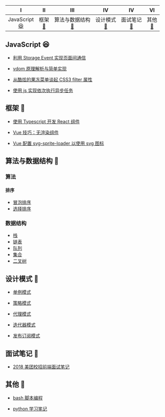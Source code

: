 |                         Ⅰ                          |              Ⅱ               |                           Ⅲ                           |                 Ⅳ                  |                  Ⅳ                   |                VI                |
| :------------------------------------------------: | :--------------------------: | :---------------------------------------------------: | :--------------------------------: | :----------------------------------: | :------------------------------: |
| JavaScript<br>[:satisfied:](#JavaScript-satisfied) | 框架<br>[:tada:](#框架-tada) | 算法与数据结构 <br>[:pencil:](#算法与数据结构-pencil) | 设计模式<br>[:art:](#设计模式-art) | 面试笔记<br>[:memo:](#面试笔记-memo) | 其他<br>[:hammer:](#其他-hammer) |

## JavaScript :satisfied:

- [利用 Storage Event 实现页面间通信](https://github.com/justemit/coding-note/issues/26)

- [vdom 原理解析与简单实现](https://github.com/justemit/coding-note/issues/23)

- [从酷炫的果冻菜单谈起 CSS3 filter 属性](https://github.com/justemit/coding-note/issues/18)

- [使用 js 实现依次执行异步任务](https://github.com/justemit/coding-note/issues/14)

## 框架 :tada:

- [使用 Typescript 开发 React 组件 ](https://github.com/justemit/coding-note/issues/27)

- [Vue 技巧：无渲染组件](https://github.com/justemit/coding-note/issues/22)

- [Vue 配置 svg-sprite-loader 以使用 svg 图标](https://github.com/justemit/coding-note/issues/2)

## 算法与数据结构 :pencil:

### 算法

#### 排序

- [冒泡排序](./js-algorithms/src/Sort/Bubble)
- [选择排序](./js-algorithms/src/Sort/Select)

### 数据结构

- [栈](./js-algorithms/src/DataStructures/Stack)
- [链表](./js-algorithms/src/DataStructures/LinkList)
- [队列](./js-algorithms/src/DataStructures/Queue)
- [集合](./js-algorithms/src/DataStructures/Set)
- [二叉树](./js-algorithms/src/DataStructures/Tree)

## 设计模式 :art:

- [单例模式](./design-pattern/docs/singleton.md)

- [策略模式](./design-pattern/docs/strategy.md)

- [代理模式](./design-pattern/docs/proxy.md)

- [迭代器模式](./design-pattern/docs/itetable.md)

- [发布订阅模式](./design-pattern/docs/pubsub.md)

## 面试笔记 :memo:

- [2018 美团校招前端面试笔记](https://github.com/justemit/coding-note/issues/12)

## 其他 :hammer:

- [bash 脚本编程](./bash-script-programming/README.md)

- [python 学习笔记](./python-learning-note/README.md)
